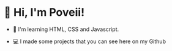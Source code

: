 # 👋 Hi, I'm Poveii!

- 🌱 I'm learning HTML, CSS and Javascript.

- 💻 I made some projects that you can see here on my Github
